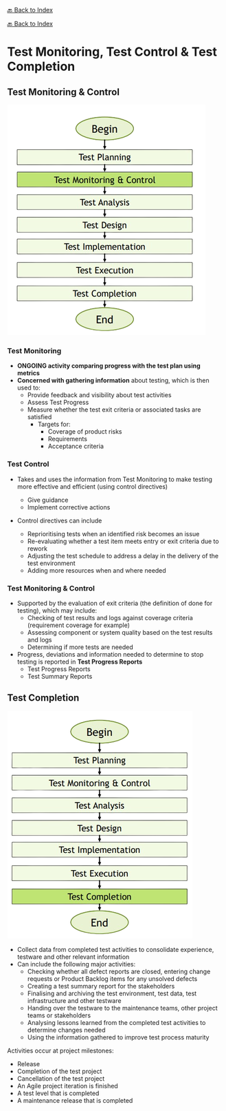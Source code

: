 [🔙 Back to Index](../index.md)

[🔙 Back to Index](../index.md)

# Test Monitoring, Test Control & Test Completion

## Test Monitoring & Control
![image24.png](assets/image24.png)

### Test Monitoring
* **ONGOING activity comparing progress with the test plan using metrics**
* **Concerned with gathering information** about testing, which is then used to:
  * Provide feedback and visibility about test activities
  * Assess Test Progress
  * Measure whether the test exit criteria or associated tasks are satisfied
    * Targets for:
      * Coverage of product risks
      * Requirements
      * Acceptance criteria

### Test Control
* Takes and uses the information from Test Monitoring to make testing more effective and efficient (using control directives)
  * Give guidance
  * Implement corrective actions

* Control directives can include
  * Reprioritising tests when an identified risk becomes an issue
  * Re-evaluating whether a test item meets entry or exit criteria due to rework
  * Adjusting the test schedule to address a delay in the delivery of the test
  environment
  * Adding more resources when and where needed

### Test Monitoring & Control
* Supported by the evaluation of exit criteria (the definition of done for testing), which may include:
  * Checking of test results and logs against coverage criteria (requirement coverage for example)
  * Assessing component or system quality based on the test results and logs
  * Determining if more tests are needed
* Progress, deviations and information needed to determine to stop testing is reported in **Test Progress Reports**
  * Test Progress Reports
  * Test Summary Reports

## Test Completion
![image25.png](assets/image25.png)

* Collect data from completed test activities to consolidate experience, testware and other relevant information
* Can include the following major activities:
  * Checking whether all defect reports are closed, entering change requests or Product Backlog items for any unsolved defects
  * Creating a test summary report for the stakeholders
  * Finalising and archiving the test environment, test data, test infrastructure and other testware
  * Handing over the testware to the maintenance teams, other project teams or stakeholders
  * Analysing lessons learned from the completed test activities to determine changes needed
  * Using the information gathered to improve test process maturity

Activities occur at project milestones:
* Release
* Completion of the test project
* Cancellation of the test project
* An Agile project iteration is finished
* A test level that is completed
* A maintenance release that is completed